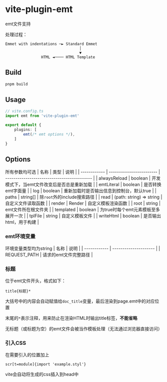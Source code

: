 # vite-plugin-emt

emt文件支持

处理过程：
```
Emmet with indentations ─► Standard Emmet
                                 │
                                 ▼
                HTML ◄──── HTML Template
```

## Build
```sh
pnpm build
```

## Usage
```ts
// vite.config.ts
import emt from 'vite-plugin-emt'

export default {
	plugins: [
		emt(/* emt options */),
	]
}
```

## Options
所有参数均可选
| 名称         | 类型                     | 说明                                        |
| ------------ | ------------------------ | ------------------------------------------- |
| alwaysReload | boolean                  | 开发模式下，当emt文件改变后是否总是重新加载 |
| emtLiteral   | boolean                  | 是否转换emt字面量                           |
| log          | boolean                  | 重新加载时是否输出信息到控制台，默认true    |
| paths        | string[]                 | 除`root`外的include搜索路径                 |
| read         | (path: string) => string | 自定义文件读取函数                          |
| render       | Render                   | 自定义模板渲染函数                          |
| root         | string                   | emt文件所在根文件夹                         |
| templated    | boolean                  | 为true时每个emt元素模板至多展开一次         |
| tplFile      | string                   | 自定义模板文件                              |
| writeHtml    | boolean                  | 是否输出html，用于构建                      |

### emt环境变量
环境变量类型均为string
| 名称         | 说明                  |
| ------------ | --------------------- |
| REQUEST_PATH | 请求的emt文件完整路径 |

### 标题
位于emt文件开头，格式如下：
```styl
title{标题}*
```
大括号中的内容会自动赋值给`doc_title`变量，最后渲染到page.emt中的对应位置

末尾的`*`表示注释，用来防止在渲染HTML时输出title标签，**不能省略**

无标题（或标题为空）的emt文件会被当作模板处理（无法通过浏览器直接访问）

### 引入CSS
在需要引入的位置加上
```styl
scr[t=module]{import 'example.styl'}
```
vite会自动将生成的css插入到head中
